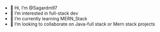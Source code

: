 - 👋 Hi, I’m @Sagardm97
- 👀 I’m interested in full-stack dev
- 🌱 I’m currently learning MERN_Stack
- 💞️ I’m looking to collaborate on Java-full stack or Mern stack projects 
  

<!---
Sagardm97/Sagardm97 is a ✨ special ✨ repository because its `README.md` (this file) appears on your GitHub profile.
You can click the Preview link to take a look at your changes.
--->
